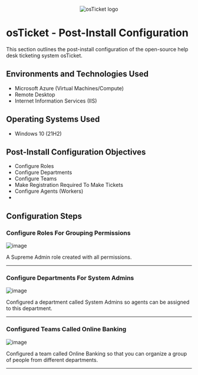 <p align="center">
<img src="https://i.imgur.com/Clzj7Xs.png" alt="osTicket logo"/>
</p>

<h1>osTicket - Post-Install Configuration</h1>
This section outlines the post-install configuration of the open-source help desk ticketing system osTicket.<br />

<h2>Environments and Technologies Used</h2>

- Microsoft Azure (Virtual Machines/Compute)
- Remote Desktop
- Internet Information Services (IIS)

<h2>Operating Systems Used </h2>

- Windows 10</b> (21H2)

<h2>Post-Install Configuration Objectives</h2>

- Configure Roles
- Configure Departments
- Configure Teams
- Make Registration Required To Make Tickets
- Configure Agents (Workers)
- 

<h2>Configuration Steps</h2>

<h3>Configure Roles For Grouping Permissions</h3>

![image](https://github.com/user-attachments/assets/be2f473c-0526-4231-8c9b-a0b74f016f62)

<p>
A Supreme Admin role created with all permissions.
</p>
<hr>
<h3>Configure Departments For System Admins</h3>

![image](https://github.com/user-attachments/assets/f94602f8-28c1-46d8-a57e-53aeff0569ca)

<p>
Configured a department called System Admins so agents can be assigned to this department.
</p>
<hr>
<h3>Configured Teams Called Online Banking</h3>

![image](https://github.com/user-attachments/assets/88b1c41e-9a7c-4375-ba45-5ea06062c2db)

<p>Configured a team called Online Banking so that you can organize a group of people from different departments.</p>
<hr>
